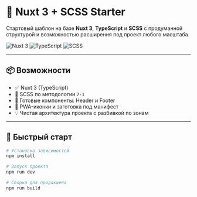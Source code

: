 # 🚀 Nuxt 3 + SCSS Starter

Стартовый шаблон на базе **Nuxt 3**, **TypeScript** и **SCSS** с продуманной структурой и возможностью расширения под проект любого масштаба.

![Nuxt 3](https://img.shields.io/badge/Nuxt-3.x-green?logo=nuxt.js) ![TypeScript](https://img.shields.io/badge/TypeScript-enabled-blue?logo=typescript) ![SCSS](https://img.shields.io/badge/SCSS-structured-critical?logo=sass)

---

## 📦 Возможности

- ✅ Nuxt 3 (TypeScript)
- 🎨 SCSS по методологии `7-1`
- 🧩 Готовые компоненты: Header и Footer
- 📱 PWA-иконки и заготовка под манифест
- 💡 Чистая архитектура проекта с разбивкой по зонам

---

## 🚀 Быстрый старт

```bash
# Установка зависимостей
npm install

# Запуск проекта
npm run dev

# Сборка для продакшена
npm run build

